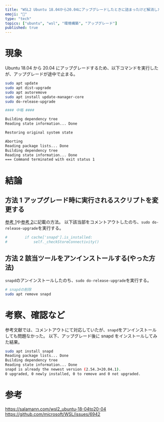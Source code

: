 ```yaml
---
title: "WSL2 Ubuntu 18.04から20.04にアップグレードしたときに詰まったけど解消した話"
emoji: "🌟"
type: "tech"
topics: ["ubuntu", "wsl", "環境構築", "アップグレード"]
published: true
---
```


# 現象

Ubuntu 18.04 から 20.04 にアップグレードするため、以下コマンドを実行したが、アップグレードが途中で止まる。

```bash
sudo apt update
sudo apt dist-upgrade
sudo apt autoremove
sudo apt install update-manager-core
sudo do-release-upgrade

#### 中略 ####

Building dependency tree
Reading state information... Done

Restoring original system state

Aborting
Reading package lists... Done
Building dependency tree
Reading state information... Done
=== Command terminated with exit status 1
```

# 結論

## 方法 1 アップグレード時に実行されるスクリプトを変更する

[参考 1](https://github.com/microsoft/WSL/issues/6942#issuecomment-842629885)や[参考 2](https://salamann.com/wsl2_ubuntu-18-04to20-04)に記載の方法。
以下該当部をコメントアウトしたのち、`sudo do-release-upgrade`を実行する。

```py:/tmp/ubuntu-release-upgrader-xxxxxxxx/DistUpgradeQuirks.py
#        if cache['snapd'].is_installed:
#            self._checkStoreConnectivity()
```

## 方法 2 該当ツールをアンインストールする(やった方法)

`snapd`のアンインストールしたのち、`sudo do-release-upgrade`を実行する。

```bash
# snapdの削除
sudo apt remove snapd
```

# 考察、確認など

参考文献では、コメントアウトにて対応していたが、`snapd`をアンインストールしても問題なかった。
以下、アップグレード後に snapd をインストールしてみた結果。

```bash
sudo apt install snapd
Reading package lists... Done
Building dependency tree
Reading state information... Done
snapd is already the newest version (2.54.3+20.04.1).
0 upgraded, 0 newly installed, 0 to remove and 0 not upgraded.
```

# 参考

https://salamann.com/wsl2_ubuntu-18-04to20-04
https://github.com/microsoft/WSL/issues/6942
